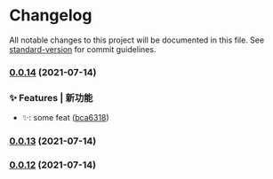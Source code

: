# Changelog

All notable changes to this project will be documented in this file. See [standard-version](https://github.com/conventional-changelog/standard-version) for commit guidelines.

### [0.0.14](https://github.com/weekitmo/vite-vue3/compare/v0.0.13...v0.0.14) (2021-07-14)


### ✨ Features | 新功能

* :sparkles:: some feat ([bca6318](https://github.com/weekitmo/vite-vue3/commit/bca63180fdeba3e2ae2ed95f3ade16f3f9337f2d))

### [0.0.13](https://github.com/weekitmo/vite-vue3/compare/v0.0.12...v0.0.13) (2021-07-14)

### [0.0.12](https://github.com/weekitmo/vite-vue3/compare/v0.0.11...v0.0.12) (2021-07-14)
